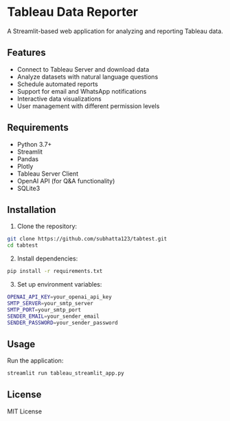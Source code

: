 # Tableau Data Reporter

A Streamlit-based web application for analyzing and reporting Tableau data.

## Features

- Connect to Tableau Server and download data
- Analyze datasets with natural language questions
- Schedule automated reports
- Support for email and WhatsApp notifications
- Interactive data visualizations
- User management with different permission levels

## Requirements

- Python 3.7+
- Streamlit
- Pandas
- Plotly
- Tableau Server Client
- OpenAI API (for Q&A functionality)
- SQLite3

## Installation

1. Clone the repository:
```bash
git clone https://github.com/subhatta123/tabtest.git
cd tabtest
```

2. Install dependencies:
```bash
pip install -r requirements.txt
```

3. Set up environment variables:
```bash
OPENAI_API_KEY=your_openai_api_key
SMTP_SERVER=your_smtp_server
SMTP_PORT=your_smtp_port
SENDER_EMAIL=your_sender_email
SENDER_PASSWORD=your_sender_password
```

## Usage

Run the application:
```bash
streamlit run tableau_streamlit_app.py
```

## License

MIT License 